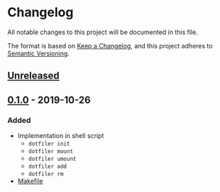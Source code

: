 # Changelog

All notable changes to this project will be documented in this file.

The format is based on [Keep a Changelog](https://keepachangelog.com/en/1.0.0/),
and this project adheres to [Semantic Versioning](https://semver.org/spec/v2.0.0.html).


## [Unreleased]


## [0.1.0] - 2019-10-26

### Added

- Implementation in shell script
  - `dotfiler init`
  - `dotfiler mount`
  - `dotfiler umount`
  - `dotfiler add`
  - `dotfiler rm`
- [Makefile]


[unreleased]: https://github.com/aryelgois/dotfiler/compare/v0.1.0...develop
[0.1.0]: https://github.com/aryelgois/dotfiler/compare/initial-commit...v0.1.0

[makefile]: Makefile
